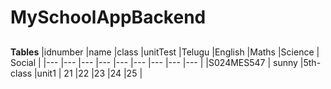 # MySchoolAppBackend

##


**Tables**
|idnumber |name |class |unitTest |Telugu |English |Maths |Science | Social |
|--- |--- |--- |--- |--- |--- |--- |--- |--- |
|S024MES547 | sunny |5th-class |unit1 | 21 |22 |23 |24 |25 |
